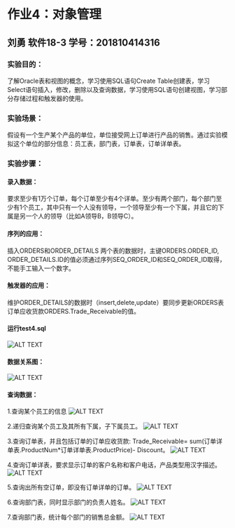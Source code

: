 # 作业4：对象管理
## 刘勇  软件18-3  学号：201810414316
### 实验目的：
了解Oracle表和视图的概念，学习使用SQL语句Create Table创建表，学习Select语句插入，修改，删除以及查询数据，学习使用SQL语句创建视图，学习部分存储过程和触发器的使用。
### 实验场景：
假设有一个生产某个产品的单位，单位接受网上订单进行产品的销售。通过实验模拟这个单位的部分信息：员工表，部门表，订单表，订单详单表。
### 实验步骤：

#### 录入数据：
要求至少有1万个订单，每个订单至少有4个详单。至少有两个部门，每个部门至少有1个员工，其中只有一个人没有领导，一个领导至少有一个下属，并且它的下属是另一个人的领导（比如A领导B，B领导C）。
#### 序列的应用：
插入ORDERS和ORDER_DETAILS 两个表的数据时，主键ORDERS.ORDER_ID, ORDER_DETAILS.ID的值必须通过序列SEQ_ORDER_ID和SEQ_ORDER_ID取得，不能手工输入一个数字。
#### 触发器的应用：
维护ORDER_DETAILS的数据时（insert,delete,update）要同步更新ORDERS表订单应收货款ORDERS.Trade_Receivable的值。
#### 运行test4.sql
![ALT TEXT](1.png)
#### 数据关系图：
![ALT TEXT](9.png)
#### 查询数据：
1.查询某个员工的信息
![ALT TEXT](2.png)

2.递归查询某个员工及其所有下属，子下属员工。
![ALT TEXT](3.png)

3.查询订单表，并且包括订单的订单应收货款: Trade_Receivable= sum(订单详单表.ProductNum*订单详单表.ProductPrice)- Discount。
![ALT TEXT](4.png)

4.查询订单详表，要求显示订单的客户名称和客户电话，产品类型用汉字描述。
![ALT TEXT](5.png)

5.查询出所有空订单，即没有订单详单的订单。
![ALT TEXT](6.png)

6.查询部门表，同时显示部门的负责人姓名。
![ALT TEXT](7.png)

7.查询部门表，统计每个部门的销售总金额。
![ALT TEXT](8.png)
